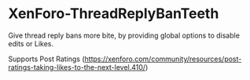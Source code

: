 XenForo-ThreadReplyBanTeeth
======================

Give thread reply bans more bite, by providing global options to disable edits or Likes.

Supports Post Ratings (https://xenforo.com/community/resources/post-ratings-taking-likes-to-the-next-level.410/)
